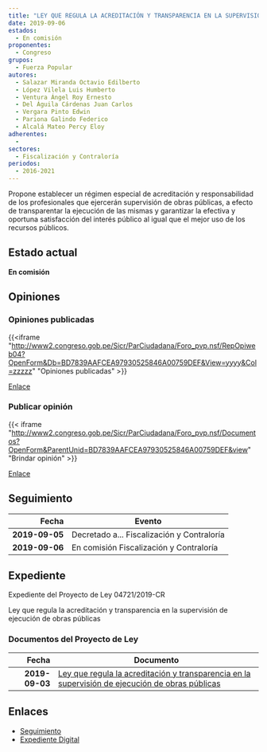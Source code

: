 ```yaml
---
title: "LEY QUE REGULA LA ACREDITACIÓN Y TRANSPARENCIA EN LA SUPERVISIÓN DE EJECUCIÓN DE OBRAS PÚBLICAS"
date: 2019-09-06
estados: 
  - En comisión
proponentes: 
  - Congreso
grupos: 
  - Fuerza Popular
autores: 
  - Salazar Miranda Octavio Edilberto
  - López Vilela Luis Humberto
  - Ventura Ángel Roy Ernesto
  - Del Águila Cárdenas Juan Carlos
  - Vergara Pinto Edwin
  - Pariona Galindo Federico
  - Alcalá Mateo Percy Eloy
adherentes: 
  - 
sectores: 
  - Fiscalización y Contraloría
periodos: 
  - 2016-2021
---
```


Propone establecer un régimen especial de acreditación y responsabilidad de los profesionales que ejercerán supervisión de obras públicas, a efecto de transparentar la ejecución de las mismas y garantizar la efectiva y oportuna satisfacción del interés público al igual que el mejor uso de los recursos públicos.


## Estado actual

**En comisión**

## Opiniones

### Opiniones publicadas

{{<iframe "http://www2.congreso.gob.pe/Sicr/ParCiudadana/Foro_pvp.nsf/RepOpiweb04?OpenForm&Db=BD7839AAFCEA97930525846A00759DEF&View=yyyy&Col=zzzzz" "Opiniones publicadas" >}}

[Enlace](http://www2.congreso.gob.pe/Sicr/ParCiudadana/Foro_pvp.nsf/RepOpiweb04?OpenForm&Db=BD7839AAFCEA97930525846A00759DEF&View=yyyy&Col=zzzzz)
### Publicar opinión

{{< iframe "http://www2.congreso.gob.pe/Sicr/ParCiudadana/Foro_pvp.nsf/Documentos?OpenForm&ParentUnid=BD7839AAFCEA97930525846A00759DEF&view" "Brindar opinión" >}}

[Enlace](http://www2.congreso.gob.pe/Sicr/ParCiudadana/Foro_pvp.nsf/Documentos?OpenForm&ParentUnid=BD7839AAFCEA97930525846A00759DEF&view)

## Seguimiento

| Fecha | Evento |
|------:|--------|
| **2019-09-05** | Decretado a... Fiscalización y Contraloría|
| **2019-09-06** | En comisión Fiscalización y Contraloría|


## Expediente

Expediente del Proyecto de Ley 04721/2019-CR

Ley que regula la acreditación y transparencia en la supervisión de ejecución de obras públicas


### Documentos del Proyecto de Ley

| Fecha | Documento |
|------:|--------|
| **2019-09-03** | [Ley que regula la acreditación y transparencia en la supervisión de ejecución de obras públicas](http://www.leyes.congreso.gob.pe/Documentos/2016_2021/Proyectos_de_Ley_y_de_Resoluciones_Legislativas/PL0471720190902.pdf) |

## Enlaces 

- [Seguimiento](http://www2.congreso.gob.pe/Sicr/TraDocEstProc/CLProLey2016.nsf/f7fff46988ca05b1052578e100829cc7/03dd0064903af8880525846b00074014?OpenDocument)
- [Expediente Digital](http://www2.congreso.gob.pe/Sicr/TraDocEstProc/CLProLey2016.nsf/f7fff46988ca05b1052578e100829cc7/03dd0064903af8880525846b00074014?OpenDocument&Click=05257FB7005EB655.eb71d0cf91d8294e05256cdf006b5706/$Body/0.1C6C)
